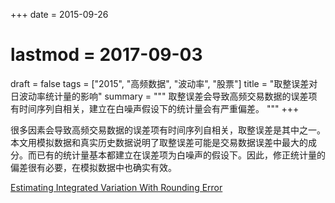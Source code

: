+++
date = 2015-09-26
# lastmod = 2017-09-03
draft = false
tags = ["2015", "高频数据", "波动率", "股票"]
title = "取整误差对日波动率统计量的影响"
summary = """
取整误差会导致高频交易数据的误差项有时间序列自相关，建立在白噪声假设下的统计量会有严重偏差。
"""
+++



很多因素会导致高频交易数据的误差项有时间序列自相关，取整误差是其中之一。本文用模拟数据和真实历史数据说明了取整误差可能是交易数据误差中最大的成分。而已有的统计量基本都建立在误差项为白噪声的假设下。因此，修正统计量的偏差很有必要，在模拟数据中也确实有效。

[Estimating Integrated Variation With Rounding Error](/files/roundingivest.pdf)

